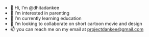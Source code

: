 - 👋 Hi, I’m @dhitadankee
- 👀 I’m interested in parenting
- 🌱 I’m currently learning education 
- 💞️ I’m looking to collaborate on short cartoon movie and design
- 📫 you can reach me on my email at projectdankee@gmail.com

<!---
dhitadankee/dhitadankee is a ✨ special ✨ repository because its `README.md` (this file) appears on your GitHub profile.
You can click the Preview link to take a look at your changes.
--->
